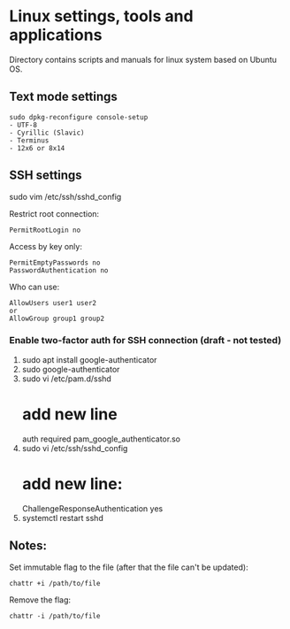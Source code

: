 # Linux settings, tools and applications

Directory contains scripts and manuals for linux system based on Ubuntu OS.

## Text mode settings

    sudo dpkg-reconfigure console-setup
    - UTF-8
    - Cyrillic (Slavic)
    - Terminus
    - 12x6 or 8x14


## SSH settings
sudo vim /etc/ssh/sshd_config

Restrict root connection:

    PermitRootLogin no

Access by key only:

    PermitEmptyPasswords no
    PasswordAuthentication no

Who can use:

    AllowUsers user1 user2
    or
    AllowGroup group1 group2


### Enable two-factor auth for SSH connection (draft - not tested) 
1. sudo apt install google-authenticator
2. sudo google-authenticator
3. sudo vi /etc/pam.d/sshd
    # add new line
    auth required pam_google_authenticator.so
4. sudo vi /etc/ssh/sshd_config
    # add new line:
    ChallengeResponseAuthentication yes
5. systemctl restart sshd


## Notes:

Set immutable flag to the file (after that the file can't be updated):

    chattr +i /path/to/file

Remove the flag:

    chattr -i /path/to/file


